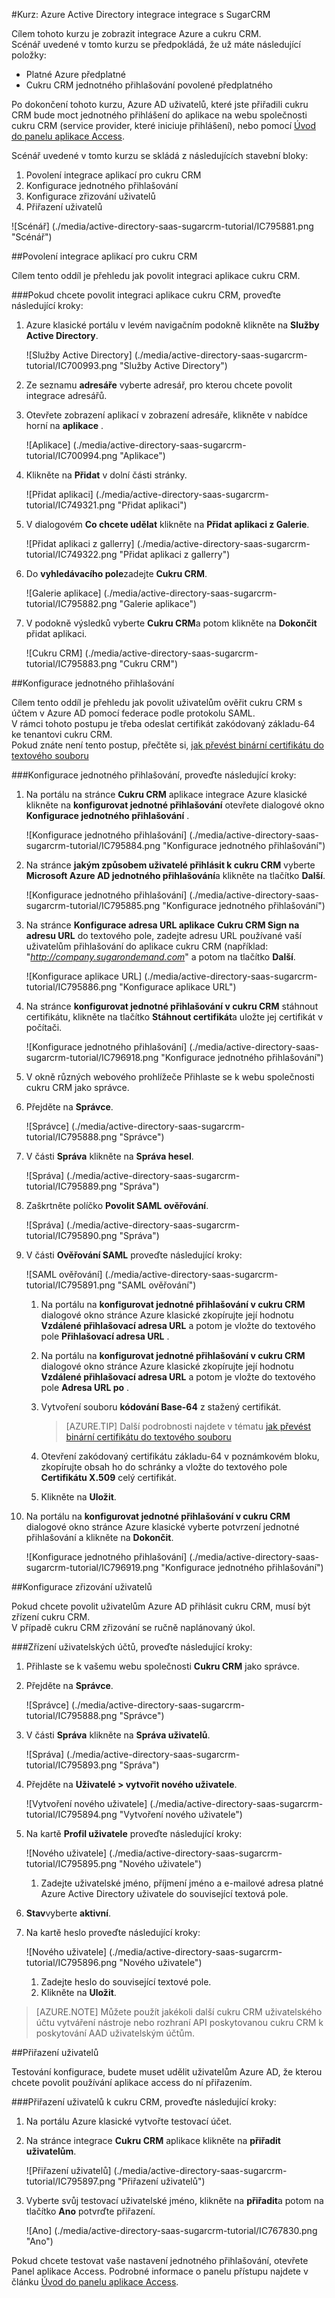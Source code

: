 <properties 
    pageTitle="Kurz: Azure Active Directory integrace integrace s SugarCRM | Microsoft Azure" 
    description="Naučte se používat SugarCRM s Azure Active Directory povolit jednotné přihlašování, automatizované zřizování a další!" 
    services="active-directory" 
    authors="jeevansd"  
    documentationCenter="na" 
    manager="femila"/>
<tags 
    ms.service="active-directory" 
    ms.devlang="na" 
    ms.topic="article" 
    ms.tgt_pltfrm="na" 
    ms.workload="identity" 
    ms.date="09/11/2016" 
    ms.author="jeedes" />

#<a name="tutorial-azure-active-directory-integration-integration-with-sugarcrm"></a>Kurz: Azure Active Directory integrace integrace s SugarCRM
  
Cílem tohoto kurzu je zobrazit integrace Azure a cukru CRM.  
Scénář uvedené v tomto kurzu se předpokládá, že už máte následující položky:

-   Platné Azure předplatné
-   Cukru CRM jednotného přihlašování povolené předplatného
  
Po dokončení tohoto kurzu, Azure AD uživatelů, které jste přiřadili cukru CRM bude moct jednotného přihlášení do aplikace na webu společnosti cukru CRM (service provider, které iniciuje přihlášení), nebo pomocí [Úvod do panelu aplikace Access](active-directory-saas-access-panel-introduction.md).
  
Scénář uvedené v tomto kurzu se skládá z následujících stavební bloky:

1.  Povolení integrace aplikací pro cukru CRM
2.  Konfigurace jednotného přihlašování
3.  Konfigurace zřizování uživatelů
4.  Přiřazení uživatelů

![Scénář] (./media/active-directory-saas-sugarcrm-tutorial/IC795881.png "Scénář")

##<a name="enabling-the-application-integration-for-sugar-crm"></a>Povolení integrace aplikací pro cukru CRM
  
Cílem tento oddíl je přehledu jak povolit integraci aplikace cukru CRM.

###<a name="to-enable-the-application-integration-for-sugar-crm-perform-the-following-steps"></a>Pokud chcete povolit integraci aplikace cukru CRM, proveďte následující kroky:

1.  Azure klasické portálu v levém navigačním podokně klikněte na **Služby Active Directory**.

    ![Služby Active Directory] (./media/active-directory-saas-sugarcrm-tutorial/IC700993.png "Služby Active Directory")

2.  Ze seznamu **adresáře** vyberte adresář, pro kterou chcete povolit integrace adresářů.

3.  Otevřete zobrazení aplikací v zobrazení adresáře, klikněte v nabídce horní na **aplikace** .

    ![Aplikace] (./media/active-directory-saas-sugarcrm-tutorial/IC700994.png "Aplikace")

4.  Klikněte na **Přidat** v dolní části stránky.

    ![Přidat aplikaci] (./media/active-directory-saas-sugarcrm-tutorial/IC749321.png "Přidat aplikaci")

5.  V dialogovém **Co chcete udělat** klikněte na **Přidat aplikaci z Galerie**.

    ![Přidat aplikaci z gallerry] (./media/active-directory-saas-sugarcrm-tutorial/IC749322.png "Přidat aplikaci z gallerry")

6.  Do **vyhledávacího pole**zadejte **Cukru CRM**.

    ![Galerie aplikace] (./media/active-directory-saas-sugarcrm-tutorial/IC795882.png "Galerie aplikace")

7.  V podokně výsledků vyberte **Cukru CRM**a potom klikněte na **Dokončit** přidat aplikaci.

    ![Cukru CRM] (./media/active-directory-saas-sugarcrm-tutorial/IC795883.png "Cukru CRM")

##<a name="configuring-single-sign-on"></a>Konfigurace jednotného přihlašování
  
Cílem tento oddíl je přehledu jak povolit uživatelům ověřit cukru CRM s účtem v Azure AD pomocí federace podle protokolu SAML.  
V rámci tohoto postupu je třeba odeslat certifikát zakódovaný základu-64 ke tenantovi cukru CRM.  
Pokud znáte není tento postup, přečtěte si, [jak převést binární certifikátu do textového souboru](http://youtu.be/PlgrzUZ-Y1o)

###<a name="to-configure-single-sign-on-perform-the-following-steps"></a>Konfigurace jednotného přihlašování, proveďte následující kroky:

1.  Na portálu na stránce **Cukru CRM** aplikace integrace Azure klasické klikněte na **konfigurovat jednotné přihlašování** otevřete dialogové okno **Konfigurace jednotného přihlašování** .

    ![Konfigurace jednotného přihlašování] (./media/active-directory-saas-sugarcrm-tutorial/IC795884.png "Konfigurace jednotného přihlašování")

2.  Na stránce **jakým způsobem uživatelé přihlásit k cukru CRM** vyberte **Microsoft Azure AD jednotného přihlašování**a klikněte na tlačítko **Další**.

    ![Konfigurace jednotného přihlašování] (./media/active-directory-saas-sugarcrm-tutorial/IC795885.png "Konfigurace jednotného přihlašování")

3.  Na stránce **Konfigurace adresa URL aplikace** **Cukru CRM Sign na adresu URL** do textového pole, zadejte adresu URL používané vaší uživatelům přihlašování do aplikace cukru CRM (například: "*http://company.sugarondemand.com*" a potom na tlačítko **Další**.

    ![Konfigurace aplikace URL] (./media/active-directory-saas-sugarcrm-tutorial/IC795886.png "Konfigurace aplikace URL")

4.  Na stránce **konfigurovat jednotné přihlašování v cukru CRM** stáhnout certifikátu, klikněte na tlačítko **Stáhnout certifikát**a uložte jej certifikát v počítači.

    ![Konfigurace jednotného přihlašování] (./media/active-directory-saas-sugarcrm-tutorial/IC796918.png "Konfigurace jednotného přihlašování")

5.  V okně různých webového prohlížeče Přihlaste se k webu společnosti cukru CRM jako správce.

6.  Přejděte na **Správce**.

    ![Správce] (./media/active-directory-saas-sugarcrm-tutorial/IC795888.png "Správce")

7.  V části **Správa** klikněte na **Správa hesel**.

    ![Správa] (./media/active-directory-saas-sugarcrm-tutorial/IC795889.png "Správa")

8.  Zaškrtněte políčko **Povolit SAML ověřování**.

    ![Správa] (./media/active-directory-saas-sugarcrm-tutorial/IC795890.png "Správa")

9.  V části **Ověřování SAML** proveďte následující kroky:

    ![SAML ověřování] (./media/active-directory-saas-sugarcrm-tutorial/IC795891.png "SAML ověřování")

    1.  Na portálu na **konfigurovat jednotné přihlašování v cukru CRM** dialogové okno stránce Azure klasické zkopírujte její hodnotu **Vzdálené přihlašovací adresa URL** a potom je vložte do textového pole **Přihlašovací adresa URL** .
    2.  Na portálu na **konfigurovat jednotné přihlašování v cukru CRM** dialogové okno stránce Azure klasické zkopírujte její hodnotu **Vzdálené přihlašovací adresa URL** a potom je vložte do textového pole **Adresa URL po** .
    3.  Vytvoření souboru **kódování Base-64** z stažený certifikát.

        >[AZURE.TIP] Další podrobnosti najdete v tématu [jak převést binární certifikátu do textového souboru](http://youtu.be/PlgrzUZ-Y1o)

    4.  Otevření zakódovaný certifikátu základu-64 v poznámkovém bloku, zkopírujte obsah ho do schránky a vložte do textového pole **Certifikátu X.509** celý certifikát.
    5.  Klikněte na **Uložit**.

10. Na portálu na **konfigurovat jednotné přihlašování v cukru CRM** dialogové okno stránce Azure klasické vyberte potvrzení jednotné přihlašování a klikněte na **Dokončit**.

    ![Konfigurace jednotného přihlašování] (./media/active-directory-saas-sugarcrm-tutorial/IC796919.png "Konfigurace jednotného přihlašování")

##<a name="configuring-user-provisioning"></a>Konfigurace zřizování uživatelů
  
Pokud chcete povolit uživatelům Azure AD přihlásit cukru CRM, musí být zřízení cukru CRM.  
V případě cukru CRM zřizování se ručně naplánovaný úkol.

###<a name="to-provision-a-user-accounts-perform-the-following-steps"></a>Zřízení uživatelských účtů, proveďte následující kroky:

1.  Přihlaste se k vašemu webu společnosti **Cukru CRM** jako správce.

2.  Přejděte na **Správce**.

    ![Správce] (./media/active-directory-saas-sugarcrm-tutorial/IC795888.png "Správce")

3.  V části **Správa** klikněte na **Správa uživatelů**.

    ![Správa] (./media/active-directory-saas-sugarcrm-tutorial/IC795893.png "Správa")

4.  Přejděte na **Uživatelé \> vytvořit nového uživatele**.

    ![Vytvoření nového uživatele] (./media/active-directory-saas-sugarcrm-tutorial/IC795894.png "Vytvoření nového uživatele")

5.  Na kartě **Profil uživatele** proveďte následující kroky:

    ![Nového uživatele] (./media/active-directory-saas-sugarcrm-tutorial/IC795895.png "Nového uživatele")

    1.  Zadejte uživatelské jméno, příjmení jméno a e-mailové adresa platné Azure Active Directory uživatele do související textová pole.

6.  **Stav**vyberte **aktivní**.

7.  Na kartě heslo proveďte následující kroky:

    ![Nového uživatele] (./media/active-directory-saas-sugarcrm-tutorial/IC795896.png "Nového uživatele")

    1.  Zadejte heslo do související textové pole.
    2.  Klikněte na **Uložit**.

>[AZURE.NOTE] Můžete použít jakékoli další cukru CRM uživatelského účtu vytváření nástroje nebo rozhraní API poskytovanou cukru CRM k poskytování AAD uživatelským účtům.

##<a name="assigning-users"></a>Přiřazení uživatelů
  
Testování konfigurace, budete muset udělit uživatelům Azure AD, že kterou chcete povolit používání aplikace access do ní přiřazením.

###<a name="to-assign-users-to-sugar-crm-perform-the-following-steps"></a>Přiřazení uživatelů k cukru CRM, proveďte následující kroky:

1.  Na portálu Azure klasické vytvořte testovací účet.

2.  Na stránce integrace **Cukru CRM** aplikace klikněte na **přiřadit uživatelům**.

    ![Přiřazení uživatelů] (./media/active-directory-saas-sugarcrm-tutorial/IC795897.png "Přiřazení uživatelů")

3.  Vyberte svůj testovací uživatelské jméno, klikněte na **přiřadit**a potom na tlačítko **Ano** potvrďte přiřazení.

    ![Ano] (./media/active-directory-saas-sugarcrm-tutorial/IC767830.png "Ano")
  
Pokud chcete testovat vaše nastavení jednotného přihlašování, otevřete Panel aplikace Access. Podrobné informace o panelu přístupu najdete v článku [Úvod do panelu aplikace Access](active-directory-saas-access-panel-introduction.md).